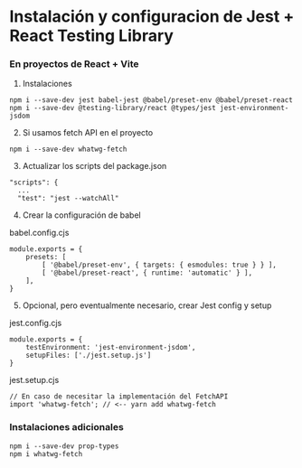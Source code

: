 # Instalación y configuracion de Jest + React Testing Library

### En proyectos de React + Vite

1. Instalaciones 

```
npm i --save-dev jest babel-jest @babel/preset-env @babel/preset-react 
npm i --save-dev @testing-library/react @types/jest jest-environment-jsdom
```

2. Si usamos fetch API en el proyecto

```
npm i --save-dev whatwg-fetch
```

3. Actualizar los scripts del package.json

```
"scripts": {
  ...
  "test": "jest --watchAll"
```

4. Crear la configuración de babel

babel.config.cjs
```
module.exports = {
    presets: [
        [ '@babel/preset-env', { targets: { esmodules: true } } ],
        [ '@babel/preset-react', { runtime: 'automatic' } ],
    ],
}
```

5. Opcional, pero eventualmente necesario, crear Jest config y setup

jest.config.cjs
```
module.exports = {
    testEnvironment: 'jest-environment-jsdom',
    setupFiles: ['./jest.setup.js']
}
```

jest.setup.cjs
```
// En caso de necesitar la implementación del FetchAPI
import 'whatwg-fetch'; // <-- yarn add whatwg-fetch
```

### Instalaciones adicionales

```
npm i --save-dev prop-types
npm i whatwg-fetch
```